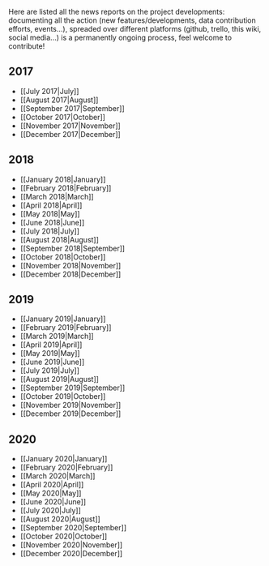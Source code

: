 <!-- LANG:EN, title="News"-->
Here are listed all the news reports on the project developments: documenting all the action (new features/developments, data contribution efforts, events...), spreaded over different platforms (github, trello, this wiki, social media...) is a permanently ongoing process, feel welcome to contribute!
## 2017
* [[July 2017|July]]
* [[August 2017|August]]
* [[September 2017|September]]
* [[October 2017|October]]
* [[November 2017|November]]
* [[December 2017|December]]

## 2018
* [[January 2018|January]]
* [[February 2018|February]]
* [[March 2018|March]]
* [[April 2018|April]]
* [[May 2018|May]]
* [[June 2018|June]]
* [[July 2018|July]]
* [[August 2018|August]]
* [[September 2018|September]]
* [[October 2018|October]]
* [[November 2018|November]]
* [[December 2018|December]]

## 2019
* [[January 2019|January]]
* [[February 2019|February]]
* [[March 2019|March]]
* [[April 2019|April]]
* [[May 2019|May]]
* [[June 2019|June]]
* [[July 2019|July]]
* [[August 2019|August]]
* [[September 2019|September]]
* [[October 2019|October]]
* [[November 2019|November]]
* [[December 2019|December]]

## 2020
* [[January 2020|January]]
* [[February 2020|February]]
* [[March 2020|March]]
* [[April 2020|April]]
* [[May 2020|May]]
* [[June 2020|June]]
* [[July 2020|July]]
* [[August 2020|August]]
* [[September 2020|September]]
* [[October 2020|October]]
* [[November 2020|November]]
* [[December 2020|December]]